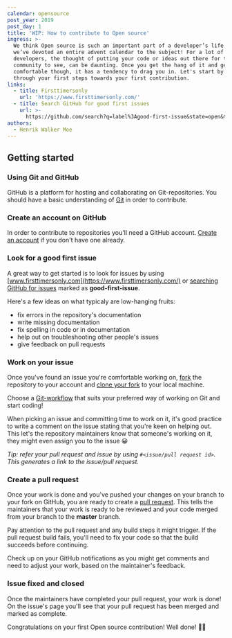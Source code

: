 ```yaml
---
calendar: opensource
post_year: 2019
post_day: 1
title: 'WIP: How to contribute to Open source'
ingress: >-
  We think Open source is such an important part of a developer’s life that
  we’ve devoted an entire advent calendar to the subject! For a lot of
  developers, the thought of putting your code or ideas out there for the whole
  community to see, can be daunting. Once you get the hang of it and get more
  comfortable though, it has a tendency to drag you in. Let's start by going
  through your first steps towards your first contribution.
links:
  - title: Firsttimersonly
    url: 'https://www.firsttimersonly.com/'
  - title: Search GitHub for good first issues
    url: >-
      https://github.com/search?q=label%3Agood-first-issue&state=open&type=Issues
authors:
  - Henrik Walker Moe
---
```


## Getting started

### Using Git and GitHub

GitHub is a platform for hosting and collaborating on Git-repositories. You should have a basic understanding of [Git](https://git-scm.com/) in order to contribute.

### Create an account on GitHub

In order to contribute to repositories you'll need a GitHub account. [Create an account](https://github.com/join) if you don't have one already.

### Look for a good first issue

A great way to get started is to look for issues by using [www.firsttimersonly.com](https://www.firsttimersonly.com/) or [searching GitHub for issues](https://github.com/search?q=label%3Agood-first-issue&state=open&type=Issues) marked as **good-first-issue**.

Here's a few ideas on what typicaly are low-hanging fruits:

-   fix errors in the repository's documentation
-   write missing documentation
-   fix spelling in code or in documentation
-   help out on troubleshooting other people's issues
-   give feedback on pull requests

### Work on your issue

Once you've found an issue you're comfortable working on, [fork](https://help.github.com/en/github/getting-started-with-github/fork-a-repo) the repository to your account and [clone your fork](https://git-scm.com/docs/git-clone) to your local machine.

Choose a [Git-workflow](https://bocoup.com/blog/git-workflow-walkthrough-feature-branches) that suits your preferred way of working on Git and start coding!

When picking an issue and committing time to work on it, it's good practice to write a comment on the issue stating that you're keen on helping out. This let's the repository maintainers know that someone's working on it, they might even assign you to the issue 😀

_Tip: refer your pull request and issue by using `#<issue/pull request id>`. This generates a link to the issue/pull request._

### Create a pull request

Once your work is done and you've pushed your changes on your branch to your fork on GitHub, you are ready to create a [pull request](https://help.github.com/en/github/collaborating-with-issues-and-pull-requests/creating-a-pull-request). This tells the maintainers that your work is ready to be reviewed and your code merged from your branch to the **master** branch.

Pay attention to the pull request and any build steps it might trigger. If the pull request build fails, you'll need to fix your code so that the build succeeds before continuing.

Check up on your GitHub notifications as you might get comments and need to adjust your work, based on the maintainer's feedback.

### Issue fixed and closed

Once the maintainers have completed your pull request, your work is done! On the issue's page you'll see that your pull request has been merged and marked as complete.

Congratulations on your first Open source contribution! Well done! 🎉👏
